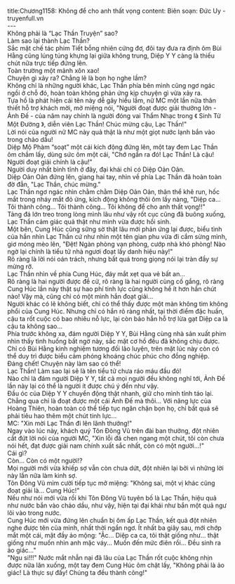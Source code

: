title:Chương1158: Không để cho anh thất vọng
content:
Biên soạn: Đức Uy - truyenfull.vn<br>---<br>Không phải là “Lạc Thần Truyện” sao?<br>Làm sao lại thành Lạc Thần?<br>Sắc mặt chế tác phim Tiết bỗng nhiên cứng đơ, đôi tay đưa ra định ôm Bùi Hằng cũng lúng túng khựng lại giữa không trung, Diệp Y Y càng là thiếu chút nữa trực tiếp đứng lên.<br>Toàn trường một mảnh xôn xao!<br>Chuyện gì xảy ra? Chẳng lẽ là bọn họ nghe lầm?<br>Không chỉ là những người khác, Lạc Thần phía bên mình cũng ngơ ngác ngồi ở chỗ đó, hoàn toàn không phản ứng kịp chuyện gì vừa xảy ra.<br>Tựa hồ là phát hiện cái tên này dễ gây hiểu lầm, nữ MC một lần nữa thân thiết hỗ trợ khách mời, mở miệng nói, "Người đoạt được giải thưởng lớn - Ảnh Đế - của năm nay chính là người đóng vai Thẩm Nhạc trong 《 Sinh Tử Một Đường 》, diễn viên Lạc Thần! Chúc mừng cậu, Lạc Thần!"<br>Lời nói của người nữ MC này quả thật là như một giọt nước lạnh bắn vào trong chảo dầu!<br>Diệp Mộ Phàm “soạt” một cái kích động đứng lên, một tay đem Lạc Thần ôm chầm lấy, dùng sức ôm một cái, "Chớ ngẩn ra đó! Lạc Thần! Là cậu! Người đoạt giải chính là cậu!"<br>Người duy nhất bình tĩnh ở đây, đại khái chỉ có Diệp Oản Oản.<br>Diệp Oản Oản đứng lên, giang hai tay, nhìn về phía Lạc Thần đã hoàn toàn đờ đẫn, "Lạc Thần, chúc mừng."<br>Lạc Thần ngơ ngác nhìn chằm chằm Diệp Oản Oản, thân thể khẽ run, hốc mắt trong nháy mắt đỏ ửng, kích động không thôi ôm lấy nàng, "Diệp ca... Tôi thành công... Tôi thành công... Tôi không để cho anh thất vọng!!"<br>Tảng đá lớn treo trong lòng mình lâu như vậy rốt cục cũng đã buông xuống, Lạc Thần cảm giác quả thật như mình vừa được hồi sinh.<br>Một bên, Cung Húc cũng sững sờ thật lâu mới phản ứng lại được, biểu tình của hắn nhìn Lạc Thần cứ như nhìn một tên gian phu vừa đi cắm sừng mình, giơ móng mèo lên, "Đệt! Ngàn phòng vạn phòng, cướp nhà khó phòng! Nào ngờ lại chính là tiểu tử nhà ngươi đoạt lấy danh hiệu này!"<br>Rõ ràng là lời nói oán trách, nhưng bất quá trong giọng nói lại tràn đầy sự mừng rỡ.<br>Lạc Thần nhìn về phía Cung Húc, đáy mắt xẹt qua vẻ bất an...<br>Rõ ràng là hai người được đề cử, rõ ràng là hai người cùng cố gắng, rõ ràng Cung Húc lần này thật sự hao phí tinh lực cũng không hề ít hơn hắn chút nào! Vậy mà, cũng chỉ có một mình hắn đoạt giải...<br>Người khác có lẽ không biết, chỉ có thể thấy được một màn không tim không phổi của Cung Húc. Nhưng chỉ có hắn rõ ràng nhất, tại thời điểm đặc huấn, cậu ta rốt cuộc có bao nhiêu nỗ lực, lại còn bảo hắn hỗ trợ lừa gạt Diệp ca là cậu ta không sao...<br>Phía trước không xa, đám người Diệp Y Y, Bùi Hằng cùng nhà sản xuất phim nhìn thấy tình huống bất ngờ này, sắc mặt cơ hồ đều đã không chịu được. Chỉ có Bùi Hằng kinh nghiệm tương đối lão luyện, trên mặt lúc này còn có thể duy trì được biểu cảm phóng khoáng chúc phúc cho đồng nghiệp.<br>Đáng chết! Chuyện này làm sao có thể!<br>Lạc Thần! Làm sao lại sẽ là tên tiểu tử chưa ráo máu đầu đó!<br>Nào chỉ là đám người Diệp Y Y, tất cả mọi người đều không nghĩ tới, Ảnh Đế lần này lại có thể là người ít được chú ý đến như vậy.<br>Đầu óc của Diệp Y Y chuyển động thật nhanh, giữ cho mình tỉnh táo lại.<br>Chẳng qua chỉ là đoạt được một cái Ảnh Đế mà thôi... Với năng lực của Hoàng Thiên, hoàn toàn có thể tiếp tục ngăn chặn bọn họ, chỉ bất quá sẽ phải tiêu hao thêm một chút tinh lực...<br>MC: "Xin mời Lạc Thần đi lên lãnh thưởng!"<br>Ngay vào lúc này, khách quý Tôn Đông Vũ trên đài ban thưởng, đột nhiên cắt đứt lời nói của người MC, "Xin lỗi đã chen ngang một chút, tôi còn chưa nói hết, đạt được giải nam chính xuất sắc nhất, còn có một người…!"<br>Cái gì?<br>Còn... Còn có một người!?<br>Mọi người mới vừa khiếp sợ vẫn còn chưa dứt, đột nhiên lại bởi vì những lời này lần nữa làm kinh sợ.<br>Tôn Đông Vũ mỉm cười tiếp tục mở miệng: "Không sai, một vị khác cũng đoạt giải là... Cung Húc!"<br>Nếu như nói mới vừa rồi khi Tôn Đông Vũ tuyên bố là Lạc Thần, hiệu quả như nước bắn vào chảo dầu, như vậy, hiện tại đại khái như bắn một quả ngư lôi vào trong nước.<br>Cung Húc mới vừa đứng lên chuẩn bị ôm ấp Lạc Thần, kết quả đột nhiên nghe được tên của mình, nhất thời ngẩn ngơ. Ít nhất ba giây sau, mới chớp mắt một cái, mặt đầy ảo mộng: "Ặc... Diệp ca ca, tôi thật giống như... thật giống như muốn nhìn anh mặc váy... Muốn đến mức điên rồi... Đều sinh ra ảo giác..."<br>"Ngu si!!!" Nước mắt nhẫn nại đã lâu của Lạc Thần rốt cuộc không nhịn được nữa lăn xuống, một tay đem Cung Húc ôm chặt lấy, "Không phải là ảo giác! Là thực sự đấy! Chúng ta đều thành công!"